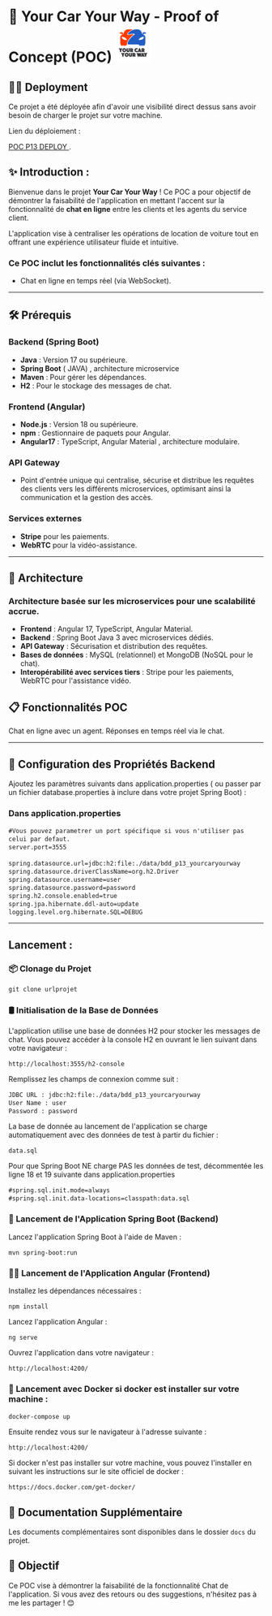 # 🚗 Your Car Your Way - Proof of Concept (POC)   ![Your Car Your Way Logo](/P13-chat-frontend/src/assets/images/p13_logo.PNG)

## 🙌🏼 Deployment

Ce projet a été déployée afin d'avoir une visibilité direct dessus sans avoir besoin de charger le projet sur votre machine.

Lien du déploiement :

[POC P13 DEPLOY ](https://poc.cortek.fr/). 

## ✨ Introduction :

Bienvenue dans le projet **Your Car Your Way** ! Ce POC a pour objectif de démontrer la faisabilité de l'application en mettant l'accent sur la fonctionnalité de **chat en ligne** entre les clients et les agents du service client.

L'application vise à centraliser les opérations de location de voiture tout en offrant une expérience utilisateur fluide et intuitive.

### **Ce POC inclut les fonctionnalités clés suivantes :**

- Chat en ligne en temps réel (via WebSocket).

---

## 🛠️ Prérequis

### **Backend (Spring Boot)**
- **Java** : Version 17 ou supérieure.
- **Spring Boot** ( JAVA) , architecture microservice
- **Maven** : Pour gérer les dépendances.
- **H2** : Pour le stockage des messages de chat.

### **Frontend (Angular)**
- **Node.js** : Version 18 ou supérieure.
- **npm** : Gestionnaire de paquets pour Angular.
- **Angular17** :  TypeScript, Angular Material , architecture modulaire.
 
### **API Gateway**
- Point d'entrée unique qui centralise, sécurise et distribue les requêtes des clients vers les différents microservices, optimisant ainsi la communication et la gestion des accès.

### **Services externes**
- **Stripe** pour les paiements.
- **WebRTC** pour la vidéo-assistance.


---

## 📂 Architecture

### Architecture basée sur les microservices pour une scalabilité accrue.

- **Frontend** : Angular 17, TypeScript, Angular Material.
- **Backend** : Spring Boot Java 3 avec microservices dédiés.
- **API Gateway** : Sécurisation et distribution des requêtes.
- **Bases de données** : MySQL (relationnel) et MongoDB (NoSQL pour le chat).
- **Interopérabilité avec services tiers** : Stripe pour les paiements, WebRTC pour l'assistance vidéo.

## 📋 Fonctionnalités POC

Chat en ligne avec un agent.
Réponses en temps réel via le chat.

---

## 🔧 Configuration des Propriétés Backend

Ajoutez les paramètres suivants dans application.properties ( ou passer par un fichier database.properties à inclure dans votre projet Spring Boot) :


### Dans application.properties

```
#Vous pouvez parametrer un port spécifique si vous n'utiliser pas celui par defaut.
server.port=3555

spring.datasource.url=jdbc:h2:file:./data/bdd_p13_yourcaryourway
spring.datasource.driverClassName=org.h2.Driver
spring.datasource.username=user
spring.datasource.password=password
spring.h2.console.enabled=true
spring.jpa.hibernate.ddl-auto=update
logging.level.org.hibernate.SQL=DEBUG
```
---

## Lancement :


### 📦 Clonage du Projet
```
git clone urlprojet 
```

### 🛢️ Initialisation de la Base de Données

L'application utilise une base de données H2 pour stocker les messages de chat. 
Vous pouvez accéder à la console H2 en ouvrant le lien suivant dans votre navigateur :

```
http://localhost:3555/h2-console
```
Remplissez les champs de connexion comme suit :

```
JDBC URL : jdbc:h2:file:./data/bdd_p13_yourcaryourway
User Name : user
Password : password
```

La base de donnée au lancement de l'application se charge automatiquement avec des données de test à partir du fichier :

```
data.sql 
```

Pour que Spring Boot NE charge PAS les données de test, décommentée les ligne 18 et 19 suivante dans application.properties 

```
#spring.sql.init.mode=always
#spring.sql.init.data-locations=classpath:data.sql
```


### 🚀 Lancement de l'Application Spring Boot (Backend)

Lancez l'application Spring Boot à l'aide de Maven :
```
mvn spring-boot:run
```

### 🏃‍♂️ Lancement de l'Application Angular (Frontend)

Installez les dépendances nécessaires :

```
npm install
```
Lancez l'application Angular :

```
ng serve
```
Ouvrez l'application dans votre navigateur :

```
http://localhost:4200/
```

### 🚪 Lancement avec Docker si docker est installer sur votre machine :

``` 
docker-compose up
```
Ensuite rendez vous sur le navigateur à l'adresse suivante : 

``` 
http://localhost:4200/
```

Si docker n'est pas installer sur votre machine, vous pouvez l'installer en suivant les instructions sur le site officiel de docker : 

``` 
https://docs.docker.com/get-docker/
```

## 📂 Documentation Supplémentaire

Les documents complémentaires sont disponibles dans le dossier `docs` du projet.


## 🎯 Objectif

Ce POC vise à démontrer la faisabilité de la fonctionnalité Chat de l'application. Si vous avez des retours ou des suggestions, n'hésitez pas à me les partager ! 😊
